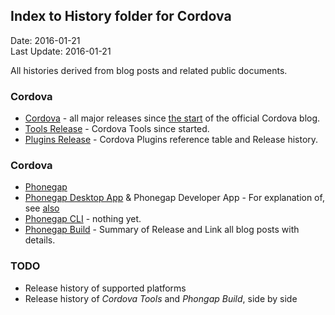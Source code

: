## Index to History folder for Cordova ##
Date: 2016-01-21<br>
Last Update: 2016-01-21

All histories derived from blog posts and related public documents.

### Cordova ###
- [Cordova](cordova.md) - all major releases since [the start](https://cordova.apache.org/blog/2013/07/11/cordova-has-a-blog.html) of the official Cordova blog.
- [Tools Release](cordova-tools.md) - Cordova Tools since started.
- [Plugins Release](cordova-plugins.md) - Cordova Plugins reference table and Release history.

### Cordova ###
- [Phonegap](phonegap.md)
- [Phonegap Desktop App](phonegap-desktop.md) &amp; Phonegap Developer App - For explanation of, see [also](../phonegap-desktop-app.md)
- [Phonegap CLI](phonegap-cli.md) - nothing yet.
- [Phonegap Build](phonegap-build.md) - Summary of Release and Link all blog posts with details.


### TODO ###

- Release history of supported platforms
- Release history of *Cordova Tools* and *Phongap Build*, side by side
